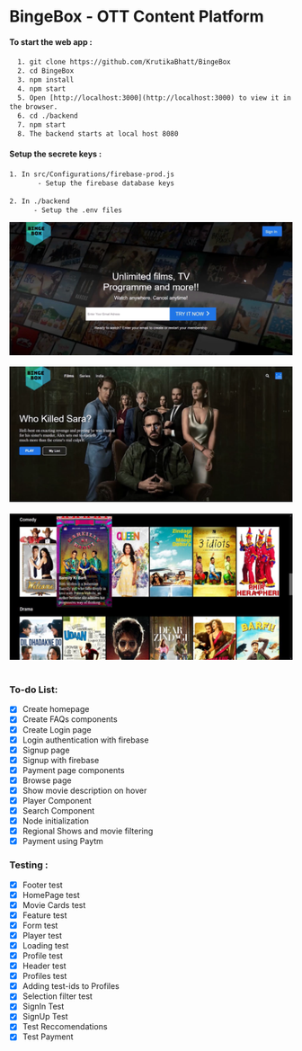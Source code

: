 # BingeBox - OTT Content Platform
#### To start the web app :
```
  1. git clone https://github.com/KrutikaBhatt/BingeBox
  2. cd BingeBox
  3. npm install
  4. npm start 
  5. Open [http://localhost:3000](http://localhost:3000) to view it in the browser.
  6. cd ./backend
  7. npm start
  8. The backend starts at local host 8080

```

#### Setup the secrete keys :
```
1. In src/Configurations/firebase-prod.js
       - Setup the firebase database keys
       
2. In ./backend  
      - Setup the .env files
```

![Homepage](https://github.com/KrutikaBhatt/BingeBox/blob/master/git_image/homepage.png) <br><br>
![Browse Page](https://github.com/KrutikaBhatt/BingeBox/blob/master/git_image/browse.png)<br><br>
![Films](https://github.com/KrutikaBhatt/BingeBox/blob/master/git_image/films.PNG)<br><br>


### To-do List:
- [x] Create homepage
- [x] Create FAQs components
- [x] Create Login page
- [x] Login authentication with firebase
- [x] Signup page
- [x] Signup with firebase
- [x] Payment page components
- [x] Browse page
- [x] Show movie description on hover
- [x] Player Component
- [x] Search Component
- [X] Node initialization
- [X] Regional Shows and movie filtering
- [X] Payment using Paytm

### Testing :
- [x] Footer test
- [x] HomePage test
- [x] Movie Cards test
- [x] Feature test
- [x] Form test
- [x] Player test
- [x] Loading test
- [x] Profile test
- [x] Header test
- [x] Profiles test
- [x] Adding test-ids to Profiles
- [x] Selection filter test
- [x] SignIn Test
- [x] SignUp Test
- [x] Test Reccomendations
- [x] Test Payment
